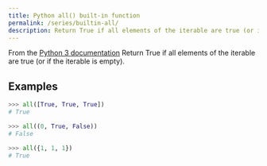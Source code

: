 ```yaml
---
title: Python all() built-in function
permalink: /series/builtin-all/
description: Return True if all elements of the iterable are true (or if the iterable is empty).
---
```



<base-disclaimer>
  <base-disclaimer-title>
    From the <a target="_blank" href="https://docs.python.org/3/library/functions.html#all">Python 3 documentation</a>
  </base-disclaimer-title>
  <base-disclaimer-content>
    Return True if all elements of the iterable are true (or if the iterable is empty).
  </base-disclaimer-content>
</base-disclaimer>

## Examples

```python
>>> all([True, True, True])
# True

>>> all((0, True, False))
# False

>>> all({1, 1, 1})
# True
```
